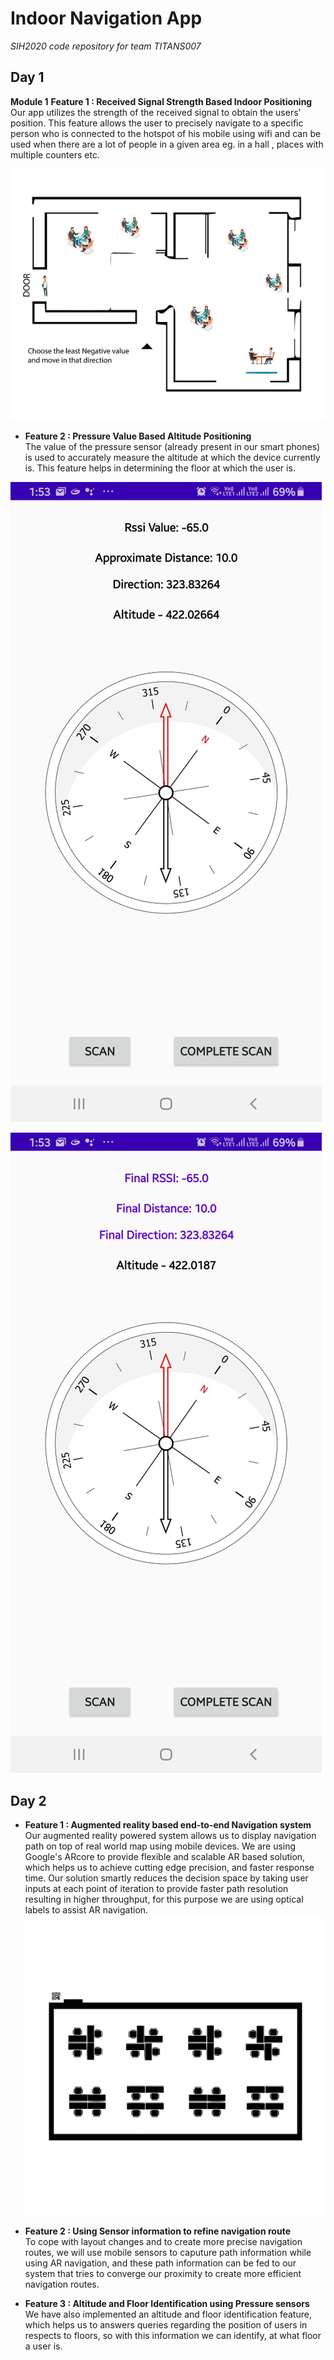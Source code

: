 # Indoor Navigation App
*SIH2020 code repository for team TITANS007*

**Day 1** 
---
**Module 1**
**Feature 1 : Received Signal Strength Based Indoor Positioning**  
Our app utilizes the strength of the received signal to obtain the users’ position. This feature allows the user to precisely navigate to a specific person who is connected to the hotspot of his mobile using wifi and can be used when there are a lot of people in a given area eg. in a hall , places with multiple counters etc.

![RSSI Gif](https://github.com/freakypandit/CK139_TITANS007/blob/master/Resources/RSSI%20Distance%20Model/animation.gif?raw=true)

- **Feature 2 : Pressure Value Based Altitude Positioning**  
The value of the pressure sensor (already present in our smart phones) is used to accurately measure the altitude at which the device currently is. This feature helps in determining the floor at which the user is. 

![RSSI App](https://github.com/freakypandit/CK139_TITANS007/blob/master/Resources/RSSI%20Distance%20Model/WhatsApp%20Image%202020-08-02%20at%201.53.53%20PM.jpeg?raw=true)  

![RSSI App](https://github.com/freakypandit/CK139_TITANS007/blob/master/Resources/RSSI%20Distance%20Model/WhatsApp%20Image%202020-08-02%20at%201.53.53%20PM%20(1).jpeg?raw=true)

**Day 2**
---
- **Feature 1 : Augmented reality based end-to-end Navigation system**  
Our augmented reality powered system allows us to display navigation path on top of real world map using mobile devices. We are using Google's ARcore to provide flexible and scalable AR based solution, which helps us to achieve cutting edge precision, and faster response time. Our solution smartly reduces the decision space by taking user inputs at each point of iteration to provide faster path resolution resulting in higher throughput, for this purpose we are using optical labels to assist AR navigation. 
![AR+OpticalLabel Gif](https://github.com/freakypandit/CK139_TITANS007/blob/master/Resources/AR%20%2B%20Optical%20Label%20Flow/GIF%20Representation%20.gif?raw=true)

- **Feature 2 : Using Sensor information to refine navigation route**  
To cope with layout changes and to create more precise navigation routes, we will use mobile sensors to caputure path information while using AR navigation, and these path information can be fed to our system that tries to converge our proximity to create more efficient navigation routes.

- **Feature 3 : Altitude and Floor Identification using Pressure sensors**  
We have also implemented an altitude and floor identification feature, which helps us to answers queries regarding the position of users in respects to floors, so with this information we can identify, at what floor a user is.
